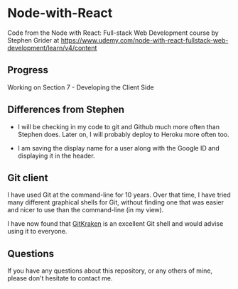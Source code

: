 # Node-with-React
Code from the Node with React: Full-stack Web Development course by Stephen Grider at https://www.udemy.com/node-with-react-fullstack-web-development/learn/v4/content

## Progress

Working on Section 7 - Developing the Client Side

## Differences from Stephen

* I will be checking in my code to git and Github much more often than 
Stephen does. Later on, I will probably deploy to Heroku more often too.

* I am saving the display name for a user along with the Google ID and 
displaying it in the header.

## Git client

I have used Git at the command-line for 10 years.
Over that time, I have tried many different graphical shells for Git,
without finding one that was easier and nicer to use than the command-line
(in my view).

I have now found that [GitKraken](https://www.gitkraken.com) is an excellent
Git shell and would advise using it to everyone.

## Questions

If you have any questions about this repository, or any others of mine, please
don't hesitate to contact me.
